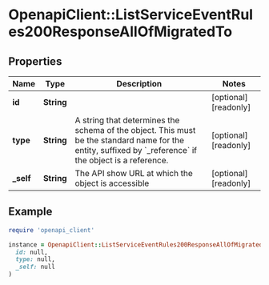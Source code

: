 # OpenapiClient::ListServiceEventRules200ResponseAllOfMigratedTo

## Properties

| Name | Type | Description | Notes |
| ---- | ---- | ----------- | ----- |
| **id** | **String** |  | [optional][readonly] |
| **type** | **String** | A string that determines the schema of the object. This must be the standard name for the entity, suffixed by &#x60;_reference&#x60; if the object is a reference. | [optional][readonly] |
| **_self** | **String** | The API show URL at which the object is accessible | [optional][readonly] |

## Example

```ruby
require 'openapi_client'

instance = OpenapiClient::ListServiceEventRules200ResponseAllOfMigratedTo.new(
  id: null,
  type: null,
  _self: null
)
```

